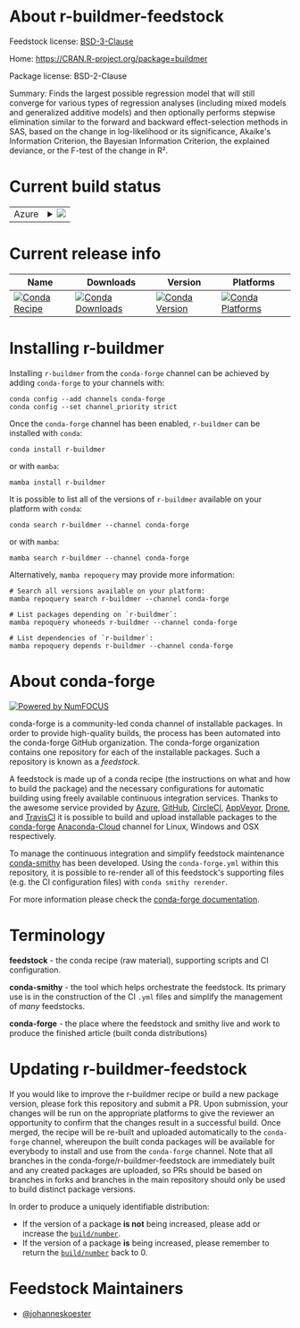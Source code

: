 About r-buildmer-feedstock
==========================

Feedstock license: [BSD-3-Clause](https://github.com/conda-forge/r-buildmer-feedstock/blob/main/LICENSE.txt)

Home: https://CRAN.R-project.org/package=buildmer

Package license: BSD-2-Clause

Summary: Finds the largest possible regression model that will still converge for various types of regression analyses (including mixed models and generalized additive models) and then optionally performs stepwise elimination similar to the forward and backward effect-selection methods in SAS, based on the change in log-likelihood or its significance, Akaike's Information Criterion, the Bayesian Information Criterion, the explained deviance, or the F-test of the change in R².

Current build status
====================


<table>
    
  <tr>
    <td>Azure</td>
    <td>
      <details>
        <summary>
          <a href="https://dev.azure.com/conda-forge/feedstock-builds/_build/latest?definitionId=18498&branchName=main">
            <img src="https://dev.azure.com/conda-forge/feedstock-builds/_apis/build/status/r-buildmer-feedstock?branchName=main">
          </a>
        </summary>
        <table>
          <thead><tr><th>Variant</th><th>Status</th></tr></thead>
          <tbody><tr>
              <td>linux_64_r_base4.1</td>
              <td>
                <a href="https://dev.azure.com/conda-forge/feedstock-builds/_build/latest?definitionId=18498&branchName=main">
                  <img src="https://dev.azure.com/conda-forge/feedstock-builds/_apis/build/status/r-buildmer-feedstock?branchName=main&jobName=linux&configuration=linux%20linux_64_r_base4.1" alt="variant">
                </a>
              </td>
            </tr><tr>
              <td>linux_64_r_base4.2</td>
              <td>
                <a href="https://dev.azure.com/conda-forge/feedstock-builds/_build/latest?definitionId=18498&branchName=main">
                  <img src="https://dev.azure.com/conda-forge/feedstock-builds/_apis/build/status/r-buildmer-feedstock?branchName=main&jobName=linux&configuration=linux%20linux_64_r_base4.2" alt="variant">
                </a>
              </td>
            </tr><tr>
              <td>osx_64_r_base4.1</td>
              <td>
                <a href="https://dev.azure.com/conda-forge/feedstock-builds/_build/latest?definitionId=18498&branchName=main">
                  <img src="https://dev.azure.com/conda-forge/feedstock-builds/_apis/build/status/r-buildmer-feedstock?branchName=main&jobName=osx&configuration=osx%20osx_64_r_base4.1" alt="variant">
                </a>
              </td>
            </tr><tr>
              <td>osx_64_r_base4.2</td>
              <td>
                <a href="https://dev.azure.com/conda-forge/feedstock-builds/_build/latest?definitionId=18498&branchName=main">
                  <img src="https://dev.azure.com/conda-forge/feedstock-builds/_apis/build/status/r-buildmer-feedstock?branchName=main&jobName=osx&configuration=osx%20osx_64_r_base4.2" alt="variant">
                </a>
              </td>
            </tr><tr>
              <td>win_64</td>
              <td>
                <a href="https://dev.azure.com/conda-forge/feedstock-builds/_build/latest?definitionId=18498&branchName=main">
                  <img src="https://dev.azure.com/conda-forge/feedstock-builds/_apis/build/status/r-buildmer-feedstock?branchName=main&jobName=win&configuration=win%20win_64_" alt="variant">
                </a>
              </td>
            </tr>
          </tbody>
        </table>
      </details>
    </td>
  </tr>
</table>

Current release info
====================

| Name | Downloads | Version | Platforms |
| --- | --- | --- | --- |
| [![Conda Recipe](https://img.shields.io/badge/recipe-r--buildmer-green.svg)](https://anaconda.org/conda-forge/r-buildmer) | [![Conda Downloads](https://img.shields.io/conda/dn/conda-forge/r-buildmer.svg)](https://anaconda.org/conda-forge/r-buildmer) | [![Conda Version](https://img.shields.io/conda/vn/conda-forge/r-buildmer.svg)](https://anaconda.org/conda-forge/r-buildmer) | [![Conda Platforms](https://img.shields.io/conda/pn/conda-forge/r-buildmer.svg)](https://anaconda.org/conda-forge/r-buildmer) |

Installing r-buildmer
=====================

Installing `r-buildmer` from the `conda-forge` channel can be achieved by adding `conda-forge` to your channels with:

```
conda config --add channels conda-forge
conda config --set channel_priority strict
```

Once the `conda-forge` channel has been enabled, `r-buildmer` can be installed with `conda`:

```
conda install r-buildmer
```

or with `mamba`:

```
mamba install r-buildmer
```

It is possible to list all of the versions of `r-buildmer` available on your platform with `conda`:

```
conda search r-buildmer --channel conda-forge
```

or with `mamba`:

```
mamba search r-buildmer --channel conda-forge
```

Alternatively, `mamba repoquery` may provide more information:

```
# Search all versions available on your platform:
mamba repoquery search r-buildmer --channel conda-forge

# List packages depending on `r-buildmer`:
mamba repoquery whoneeds r-buildmer --channel conda-forge

# List dependencies of `r-buildmer`:
mamba repoquery depends r-buildmer --channel conda-forge
```


About conda-forge
=================

[![Powered by
NumFOCUS](https://img.shields.io/badge/powered%20by-NumFOCUS-orange.svg?style=flat&colorA=E1523D&colorB=007D8A)](https://numfocus.org)

conda-forge is a community-led conda channel of installable packages.
In order to provide high-quality builds, the process has been automated into the
conda-forge GitHub organization. The conda-forge organization contains one repository
for each of the installable packages. Such a repository is known as a *feedstock*.

A feedstock is made up of a conda recipe (the instructions on what and how to build
the package) and the necessary configurations for automatic building using freely
available continuous integration services. Thanks to the awesome service provided by
[Azure](https://azure.microsoft.com/en-us/services/devops/), [GitHub](https://github.com/),
[CircleCI](https://circleci.com/), [AppVeyor](https://www.appveyor.com/),
[Drone](https://cloud.drone.io/welcome), and [TravisCI](https://travis-ci.com/)
it is possible to build and upload installable packages to the
[conda-forge](https://anaconda.org/conda-forge) [Anaconda-Cloud](https://anaconda.org/)
channel for Linux, Windows and OSX respectively.

To manage the continuous integration and simplify feedstock maintenance
[conda-smithy](https://github.com/conda-forge/conda-smithy) has been developed.
Using the ``conda-forge.yml`` within this repository, it is possible to re-render all of
this feedstock's supporting files (e.g. the CI configuration files) with ``conda smithy rerender``.

For more information please check the [conda-forge documentation](https://conda-forge.org/docs/).

Terminology
===========

**feedstock** - the conda recipe (raw material), supporting scripts and CI configuration.

**conda-smithy** - the tool which helps orchestrate the feedstock.
                   Its primary use is in the construction of the CI ``.yml`` files
                   and simplify the management of *many* feedstocks.

**conda-forge** - the place where the feedstock and smithy live and work to
                  produce the finished article (built conda distributions)


Updating r-buildmer-feedstock
=============================

If you would like to improve the r-buildmer recipe or build a new
package version, please fork this repository and submit a PR. Upon submission,
your changes will be run on the appropriate platforms to give the reviewer an
opportunity to confirm that the changes result in a successful build. Once
merged, the recipe will be re-built and uploaded automatically to the
`conda-forge` channel, whereupon the built conda packages will be available for
everybody to install and use from the `conda-forge` channel.
Note that all branches in the conda-forge/r-buildmer-feedstock are
immediately built and any created packages are uploaded, so PRs should be based
on branches in forks and branches in the main repository should only be used to
build distinct package versions.

In order to produce a uniquely identifiable distribution:
 * If the version of a package **is not** being increased, please add or increase
   the [``build/number``](https://docs.conda.io/projects/conda-build/en/latest/resources/define-metadata.html#build-number-and-string).
 * If the version of a package **is** being increased, please remember to return
   the [``build/number``](https://docs.conda.io/projects/conda-build/en/latest/resources/define-metadata.html#build-number-and-string)
   back to 0.

Feedstock Maintainers
=====================

* [@johanneskoester](https://github.com/johanneskoester/)

